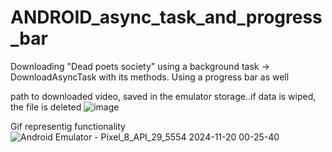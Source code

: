 # ANDROID_async_task_and_progress_bar
Downloading "Dead poets society" using a background task -> DownloadAsyncTask with its methods. Using a progress bar as well

path to downloaded video, saved in the emulator storage..if data is wiped, the file is deleted
![image](https://github.com/user-attachments/assets/a9ccc117-35b1-4c3d-8dd6-c2c1a889a229)

Gif representig functionality
<br>
![Android Emulator - Pixel_8_API_29_5554 2024-11-20 00-25-40](https://github.com/user-attachments/assets/0fde2b2f-4f13-4a3b-968e-c252072ef3b0)
